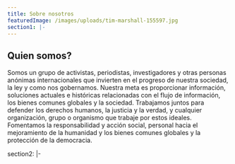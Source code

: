 ```yaml
---
title: Sobre nosotros
featuredImage: /images/uploads/tim-marshall-155597.jpg
section1: |-
---
```

  ## Quien somos?

  Somos un grupo de activistas, periodistas, investigadores y otras personas anónimas internacionales que invierten en el progreso de nuestra sociedad, la ley y como nos gobernamos. Nuestra meta es proporcionar información, soluciones actuales e históricas relacionadas con el flujo de información, los bienes comunes globales y la sociedad. Trabajamos juntos para defender los derechos humanos, la justicia y la verdad, y cualquier organización, grupo o organismo que trabaje por estos ideales. Fomentamos la responsabilidad y acción social, personal hacia el mejoramiento de la humanidad y los bienes comunes globales y la protección de la democracia.

  section2: |-